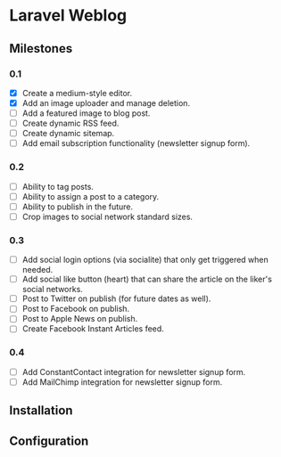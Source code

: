 # Laravel Weblog

## Milestones

### 0.1

- [X] Create a medium-style editor.
- [X] Add an image uploader and manage deletion.
- [ ] Add a featured image to blog post.
- [ ] Create dynamic RSS feed.
- [ ] Create dynamic sitemap.
- [ ] Add email subscription functionality (newsletter signup form).

### 0.2

- [ ] Ability to tag posts.
- [ ] Ability to assign a post to a category.
- [ ] Ability to publish in the future.
- [ ] Crop images to social network standard sizes.

### 0.3

- [ ] Add social login options (via socialite) that only get triggered when needed.
- [ ] Add social like button (heart) that can share the article on the liker's social networks.
- [ ] Post to Twitter on publish (for future dates as well).
- [ ] Post to Facebook on publish.
- [ ] Post to Apple News on publish.
- [ ] Create Facebook Instant Articles feed.

### 0.4

- [ ] Add ConstantContact integration for newsletter signup form.
- [ ] Add MailChimp integration for newsletter signup form.

## Installation

## Configuration
